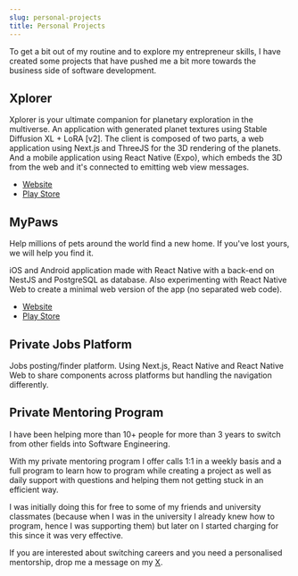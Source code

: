 ```yaml
---
slug: personal-projects
title: Personal Projects
---
```


To get a bit out of my routine and to explore my entrepreneur skills, I have created some projects that have pushed me a bit more towards the business side of software development.

## Xplorer

Xplorer is your ultimate companion for planetary exploration in the multiverse. An application with generated planet textures using Stable Diffusion XL + LoRA [v2]. The client is composed of two parts, a web application using Next.js and ThreeJS for the 3D rendering of the planets. And a mobile application using React Native (Expo), which embeds the 3D from the web and it's connected to emitting web view messages.

- [Website](https://xplorerapp.net/)
- [Play Store](https://play.google.com/store/apps/details?id=com.mateoguzmana.xplorer)

## MyPaws

Help millions of pets around the world find a new home. If you've lost yours, we will help you find it.

iOS and Android application made with React Native with a back-end on NestJS and PostgreSQL as database. Also experimenting with React Native Web to create a minimal web version of the app (no separated web code).

- [Website](https://appmypaws.com/)
- [Play Store](https://play.google.com/store/apps/details?id=com.mypaws)

## Private Jobs Platform

Jobs posting/finder platform. Using Next.js, React Native and React Native Web to share components across platforms but handling the navigation differently.

## Private Mentoring Program

I have been helping more than 10+ people for more than 3 years to switch from other fields into Software Engineering.

With my private mentoring program I offer calls 1:1 in a weekly basis and a full program to learn how to program while creating a project as well as daily support with questions and helping them not getting stuck in an efficient way.

I was initially doing this for free to some of my friends and university classmates (because when I was in the university I already knew how to program, hence I was supporting them) but later on I started charging for this since it was very effective.

If you are interested about switching careers and you need a personalised mentorship, drop me a message on my [X](https://x.com/MateoGuzmanA).
